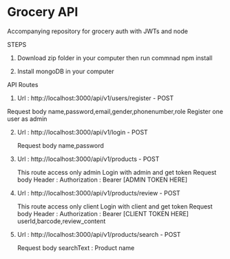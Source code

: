 # Grocery API
Accompanying repository for grocery auth with JWTs and node

STEPS

1) Download zip folder in your computer then run commnad
  npm install

2) Install mongoDB in your computer


API Routes

1) Url : http://localhost:3000/api/v1/users/register  - POST

  Request body
  name,password,email,gender,phonenumber,role
  Register one user as admin
  
2) Url : http://localhost:3000/api/v1/login  -  POST

   Request body
   name,password
   
3) Url : http://localhost:3000/api/v1/products - POST

   This route access only admin
   Login with admin and get token
   Request body
   Header : Authorization : Bearer [ADMIN TOKEN HERE]
   
4) Url : http://localhost:3000/api/v1/products/review   -  POST

   This route access only client
   Login with client and get token
   Request body
   Header : Authorization : Bearer [CLIENT TOKEN HERE]   
   userId,barcode,review_content

5) Url : http://localhost:3000/api/v1/products/search - POST

   Request body
   searchText : Product name
